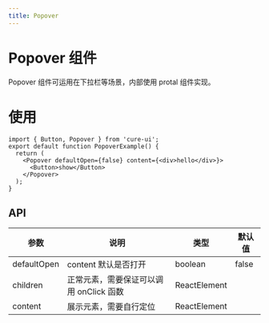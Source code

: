 ```yaml
---
title: Popover
---
```


# Popover 组件

Popover 组件可运用在下拉栏等场景，内部使用 protal 组件实现。

# 使用

```tsx
import { Button, Popover } from 'cure-ui';
export default function PopoverExample() {
  return (
    <Popover defaultOpen={false} content={<div>hello</div>}>
      <Button>show</Button>
    </Popover>
  );
}
```

## API

| 参数        | 说明                                    | 类型         | 默认值 |
| ----------- | --------------------------------------- | ------------ | ------ |
| defaultOpen | content 默认是否打开                    | boolean      | false  |
| children    | 正常元素，需要保证可以调用 onClick 函数 | ReactElement |        |
| content     | 展示元素，需要自行定位                  | ReactElement |        |
